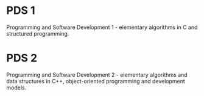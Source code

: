 # PDS 1
Programming and Software Development 1 - elementary algorithms in C and structured programming.

# PDS 2
Programming and Software Development 2 - elementary algorithms and data structures in C++, object-oriented programming and development models.
